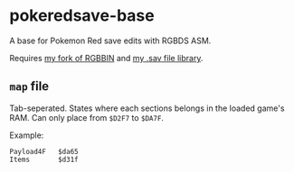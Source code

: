 # pokeredsave-base

A base for Pokemon Red save edits with RGBDS ASM.

Requires [my fork of RGBBIN](//github.com/MineRobber9000/rgbbin/tree/update-to-rgb-6) and [my .sav file library](//github.com/MineRobber9000/savfiles).

## `map` file
Tab-seperated. States where each sections belongs in the loaded game's RAM. Can only place from `$D2F7` to `$DA7F`.

Example:

```
Payload4F	$da65
Items		$d31f
```
